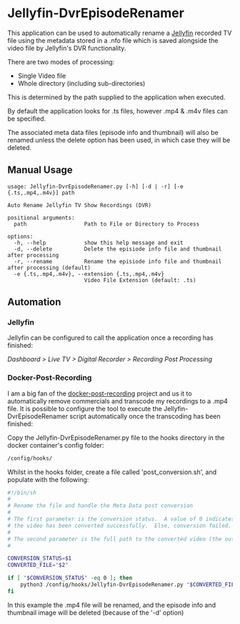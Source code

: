 # Jellyfin-DvrEpisodeRenamer

This application can be used to automatically rename a [Jellyfin](https://github.com/jellyfin/jellyfin "JellyFin on GitHub") recorded TV
file using the metadata stored in a .nfo file which is saved alongside the
video file by Jellyfin's DVR functionality.


There are two modes of processing:

* Single Video file
* Whole directory (including sub-directories)

This is determined by the path supplied to the application when executed.

By default the application looks for .ts files, however .mp4 & .m4v files can be
specified.


The associated meta data files (episode info and thumbnail) will also be renamed
unless the delete option has been used, in which case they will be deleted.


## Manual Usage

```
usage: Jellyfin-DvrEpisodeRenamer.py [-h] [-d | -r] [-e {.ts,.mp4,.m4v}] path

Auto Rename Jellyfin TV Show Recordings (DVR)

positional arguments:
  path                  Path to File or Directory to Process

options:
  -h, --help            show this help message and exit
  -d, --delete          Delete the episiode info file and thumbnail after processing
  -r, --rename          Rename the episiode info file and thumbnail after processing (default)
  -e {.ts,.mp4,.m4v}, --extension {.ts,.mp4,.m4v}
                        Video File Extension (default: .ts)
```

## Automation

### Jellyfin
Jellyfin can be configured to call the application once a recording has finished:

_Dashboard > Live TV > Digital Recorder > Recording Post Processing_



### Docker-Post-Recording

I am a big fan of the [docker-post-recording](https://github.com/chacawaca/docker-post-recording "docker-post-recording on GitHub") project and us it to automatically remove commercials and transcode my recordings to a .mp4 file. It is possible to configure the tool to execute the Jellyfin-DvrEpisodeRenamer script automatically once the transcoding has been finished:

Copy the Jellyfin-DvrEpisodeRenamer.py file to the hooks directory in the docker container's config folder:

```Bash
/config/hooks/
```

Whilst in the hooks folder, create a file called 'post_conversion.sh', and populate with the following:

```Bash
#!/bin/sh
#
# Rename the file and handle the Meta Data post conversion
#
# The first parameter is the conversion status.  A value of 0 indicates that
# the video has been converted successfully.  Else, conversion failed.
#
# The second parameter is the full path to the converted video (the output).
#

CONVERSION_STATUS=$1
CONVERTED_FILE="$2"

if [ "$CONVERSION_STATUS" -eq 0 ]; then
    python3 /config/hooks/Jellyfin-DvrEpisodeRenamer.py "$CONVERTED_FILE" -e .mp4 -d
fi
```
In this example the .mp4 file will be renamed, and the episode info and thumbnail image will be deleted (because of the '-d' option)

